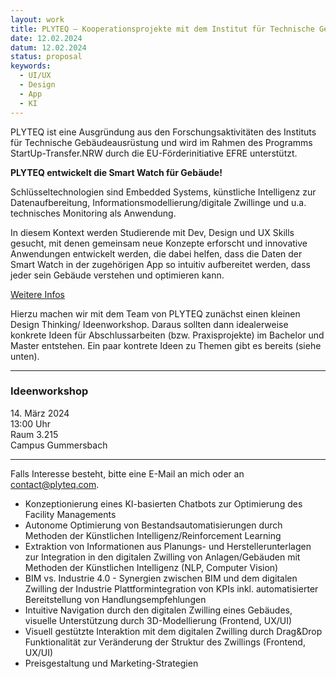 ```yaml
---
layout: work
title: PLYTEQ – Kooperationsprojekte mit dem Institut für Technische Gebäudeausrüstung
date: 12.02.2024
datum: 12.02.2024
status: proposal
keywords:
  - UI/UX
  - Design
  - App
  - KI
---
```

PLYTEQ ist eine Ausgründung aus den Forschungsaktivitäten des Instituts für Technische Gebäudeausrüstung und wird im Rahmen des Programms StartUp-Transfer.NRW durch die EU-Förderinitiative EFRE unterstützt. 

**PLYTEQ entwickelt die Smart Watch für Gebäude!**

Schlüsseltechnologien sind Embedded Systems, künstliche Intelligenz zur Datenaufbereitung, Informationsmodellierung/digitale Zwillinge und u.a. technisches Monitoring als Anwendung.

In diesem Kontext werden Studierende mit Dev, Design und UX Skills gesucht, mit denen gemeinsam neue Konzepte erforscht und innovative Anwendungen entwickelt werden, die dabei helfen, dass die Daten der Smart Watch in der zugehörigen App so intuitiv aufbereitet werden, dass jeder sein Gebäude verstehen und optimieren kann.

[Weitere Infos](/thesis/assets/uploads/flyerdesignthinkinggummersbach.pdf)

Hierzu machen wir mit dem Team von PLYTEQ zunächst einen kleinen Design Thinking/ Ideenworkshop. Daraus sollten dann idealerweise konkrete Ideen für Abschlussarbeiten (bzw. Praxisprojekte) im Bachelor und Master entstehen. Ein paar kontrete Ideen zu Themen gibt es bereits (siehe unten).

---

### Ideenworkshop 
14\. März 2024  
13:00 Uhr  
Raum 3.215  
Campus Gummersbach

---

Falls Interesse besteht, bitte eine E-Mail an mich oder an [contact@plyteq.com](contact@plyteq.com).

- Konzeptionierung eines KI-basierten Chatbots zur Optimierung des Facility Managements
- Autonome Optimierung von Bestandsautomatisierungen durch Methoden der Künstlichen Intelligenz/Reinforcement Learning
- Extraktion von Informationen aus Planungs- und Herstellerunterlagen zur Integration in den digitalen Zwilling von Anlagen/Gebäuden mit Methoden der Künstlichen Intelligenz (NLP, Computer Vision)
- BIM vs. Industrie 4.0 - Synergien zwischen BIM und dem digitalen Zwilling der Industrie​
Plattformintegration von KPIs inkl. automatisierter Bereitstellung von Handlungsempfehlungen​ 
- Intuitive Navigation durch den digitalen Zwilling eines Gebäudes, visuelle Unterstützung durch 3D-Modellierung (Frontend, UX/UI)
- Visuell gestützte Interaktion mit dem digitalen Zwilling durch Drag&Drop Funktionalität zur Veränderung der Struktur des Zwillings (Frontend, UX/UI)
- Preisgestaltung und Marketing-Strategien ​
